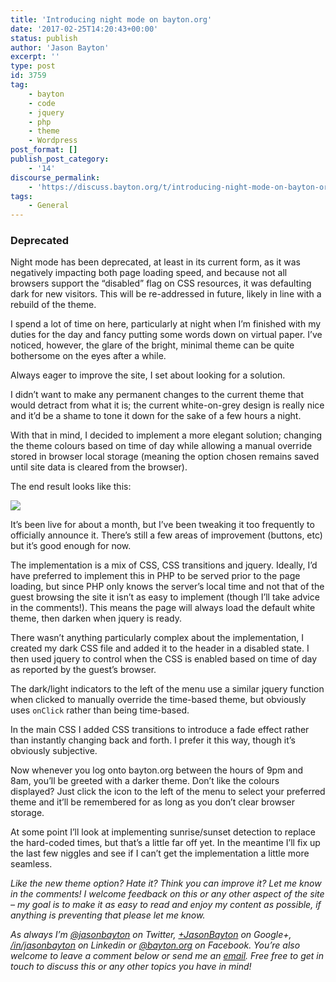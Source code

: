 ```yaml
---
title: 'Introducing night mode on bayton.org'
date: '2017-02-25T14:20:43+00:00'
status: publish
author: 'Jason Bayton'
excerpt: ''
type: post
id: 3759
tag:
    - bayton
    - code
    - jquery
    - php
    - theme
    - Wordpress
post_format: []
publish_post_category:
    - '14'
discourse_permalink:
    - 'https://discuss.bayton.org/t/introducing-night-mode-on-bayton-org/89'
tags:
    - General
---
```

<div class="callout callout-warning">

### Deprecated

Night mode has been deprecated, at least in its current form, as it was negatively impacting both page loading speed, and because not all browsers support the “disabled” flag on CSS resources, it was defaulting dark for new visitors. This will be re-addressed in future, likely in line with a rebuild of the theme. </div>

I spend a lot of time on here, particularly at night when I’m finished with my duties for the day and fancy putting some words down on virtual paper. I’ve noticed, however, the glare of the bright, minimal theme can be quite bothersome on the eyes after a while.

Always eager to improve the site, I set about looking for a solution.

I didn’t want to make any permanent changes to the current theme that would detract from what it is; the current white-on-grey design is really nice and it’d be a shame to tone it down for the sake of a few hours a night.

With that in mind, I decided to implement a more elegant solution; changing the theme colours based on time of day while allowing a manual override stored in browser local storage (meaning the option chosen remains saved until site data is cleared from the browser).

The end result looks like this:

[![](https://r2_worker.bayton.workers.dev/uploads/2017/02/2017-1.gif)](/https://r2_worker.bayton.workers.dev/uploads/2017/02/2017-1.gif)

It’s been live for about a month, but I’ve been tweaking it too frequently to officially announce it. There’s still a few areas of improvement (buttons, etc) but it’s good enough for now.

The implementation is a mix of CSS, CSS transitions and jquery. Ideally, I’d have preferred to implement this in PHP to be served prior to the page loading, but since PHP only knows the server’s local time and not that of the guest browsing the site it isn’t as easy to implement (though I’ll take advice in the comments!). This means the page will always load the default white theme, then darken when jquery is ready.

There wasn’t anything particularly complex about the implementation, I created my dark CSS file and added it to the header in a disabled state. I then used jquery to control when the CSS is enabled based on time of day as reported by the guest’s browser.

The dark/light indicators to the left of the menu use a similar jquery function when clicked to manually override the time-based theme, but obviously uses `onClick` rather than being time-based.

In the main CSS I added CSS transitions to introduce a fade effect rather than instantly changing back and forth. I prefer it this way, though it’s obviously subjective.

Now whenever you log onto bayton.org between the hours of 9pm and 8am, you’ll be greeted with a darker theme. Don’t like the colours displayed? Just click the icon to the left of the menu to select your preferred theme and it’ll be remembered for as long as you don’t clear browser storage.

At some point I’ll look at implementing sunrise/sunset detection to replace the hard-coded times, but that’s a little far off yet. In the meantime I’ll fix up the last few niggles and see if I can’t get the implementation a little more seamless.

*Like the new theme option? Hate it? Think you can improve it? Let me know in the comments! I welcome feedback on this or any other aspect of the site – my goal is to make it as easy to read and enjoy my content as possible, if anything is preventing that please let me know.*

*As always I’m [@jasonbayton](https://twitter.com/jasonbayton) on Twitter, [+JasonBayton](https://twitter.com/jasonbayton) on Google+, [/in/jasonbayton](https://linkedin.com/in/jasonbayton) on Linkedin or [@bayton.org](https://facebook.com/bayton.org) on Facebook. You’re also welcome to leave a comment below or send me an [email](mailto:jason@bayton.org).* *Free free to get in touch to discuss this or any other topics you have in mind!*